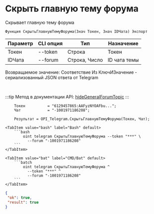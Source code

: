 ﻿---
sidebar_position: 7
---

# Скрыть главную тему форума
 Скрывает главную тему форума



`Функция СкрытьГлавнуюТемуФорума(Знач Токен, Знач IDЧата) Экспорт`

  | Параметр | CLI опция | Тип | Назначение |
  |-|-|-|-|
  | Токен | --token | Строка | Токен |
  | IDЧата | --forum | Строка, Число | ID чата темы |

  
  Возвращаемое значение:   Соответствие Из КлючИЗначение - сериализованный JSON ответа от Telegram

<br/>

:::tip
Метод в документации API: [hideGeneralForumTopic](https://core.telegram.org/bots/api#hidegeneralforumtopic)
:::
<br/>


```bsl title="Пример кода"
    Токен          = "6129457865:AAFyzNYOAFbu...";
    Чат            = "-1001971186208";

    Результат = OPI_Telegram.СкрытьГлавнуюТемуФорума(Токен, Чат);
```
    

 <Tabs>
  
    <TabItem value="bash" label="Bash" default>
        ```bash
            oint telegram СкрытьГлавнуюТемуФорума --token "***" \
              --forum "-1001971186208"
        ```
    </TabItem>
  
    <TabItem value="bat" label="CMD/Bat" default>
        ```batch
            oint telegram СкрытьГлавнуюТемуФорума ^
              --token "***" ^
              --forum "-1001971186208"
        ```
    </TabItem>
</Tabs>


```json title="Результат"
{
 "ok": true,
 "result": true
}
```
